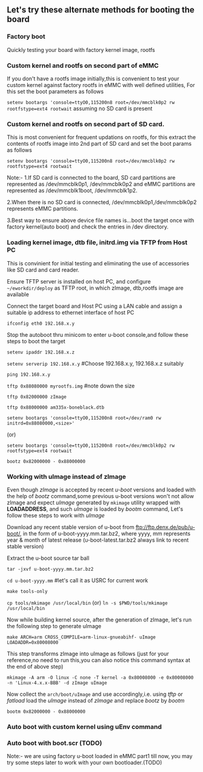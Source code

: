 ## Let's try these alternate methods for booting the board

### Factory boot

Quickly testing your board with factory kernel image, rootfs

### Custom kernel and rootfs on second part of eMMC

If you don't have a rootfs image initially,this is convenient to test your custom kernel against factory rootfs in eMMC with well defined utilities, For this set the boot parameters as follows

`setenv bootargs 'console=ttyO0,115200n8 root=/dev/mmcblk0p2 rw rootfstype=ext4 rootwait` assuming  no SD card is present

### Custom kernel and rootfs on second part of SD card.

This is most convenient for frequent updations on rootfs, for this extract the contents of rootfs image into 2nd part of SD card and set the boot params as follows

`setenv bootargs 'console=ttyO0,115200n8 root=/dev/mmcblk0p2 rw rootfstype=ext4 rootwait`

Note:- 1.If SD card is connected to the board, SD card partitions are represented as /dev/mmcblk0p1, /dev/mmcblk0p2 and eMMC partitions are represented as /dev/mmcblk1boot, /dev/mmcblk1p2.

2.When there is no SD card is connected, /dev/mmcblk0p1,/dev/mmcblk0p2 represents eMMC partitions.

3.Best way to ensure above device file names is...boot the target once with factory kernel(auto boot) and check the entries in /dev directory.

### Loading kernel image, dtb file, initrd.img via TFTP from Host PC

This is convinient for initial testing and eliminating the use of accessories like SD card and card reader.

Ensure TFTP server is installed on host PC, and configure `~/eworkdir/deploy` as TFTP root, in which zImage, dtb,rootfs image are available

Connect the target board and Host PC using a LAN cable and assign a suitable ip address to ethernet interface of host PC

`ifconfig eth0 192.168.x.y`

Stop the autoboot thru minicom to enter u-boot console,and follow these steps to boot the target

`setenv ipaddr 192.168.x.z`

`setenv serverip 192.168.x.y`    #Choose 192.168.x.y, 192.168.x.z suitably

`ping 192.168.x.y`

`tftp 0x88080000 myrootfs.img` #note down the size

`tftp 0x82000000 zImage`

`tftp 0x88000000 am335x-boneblack.dtb`

`setenv bootargs 'console=ttyO0,115200n8 root=/dev/ram0 rw initrd=0x88080000,<size>'`

(or)

`setenv bootargs 'console=ttyO0,115200n8 root=/dev/mmcblk0p2 rw rootfstype=ext4 rootwait`

`bootz 0x82000000 - 0x88000000`

### Working with uImage instead of zImage

Even though *zImage* is accepted by recent *u-boot* versions and loaded with the help of *bootz* command,some previous u-boot versions won't not allow zImage and expect *uImage* generated by `mkimage` utility wrapped with **LOADADDRESS**, and such *uImage* is loaded by *bootm* command, Let's follow these steps to work with *uImage*

Download any recent stable version of u-boot from ftp://ftp.denx.de/pub/u-boot/, in the form of u-boot-yyyy.mm.tar.bz2, where yyyy, mm represents year & month of latest release (u-boot-latest.tar.bz2 always link to recent stable version)

Extract the u-boot source tar ball

`tar -jxvf u-boot-yyyy.mm.tar.bz2`    

`cd u-boot-yyyy.mm`                                #let's call it as USRC for current work

`make tools-only`

`cp tools/mkimage /usr/local/bin` (or) `ln -s $PWD/tools/mkimage /usr/local/bin`

Now while building kernel source, after the generation of zImage, let's run the following step to generate uImage

`make ARCH=arm CROSS_COMPILE=arm-linux-gnueabihf- uImage LOADADDR=0x80008000`

This step transforms zImage into uImage as follows (just for your reference,no need to run this,you can also notice this command syntax at the end of above step)

`mkimage -A arm -O linux -C none -T kernel -a 0x80008000 -e 0x80008000 -n 'Linux-4.x.x-BBB' -d zImage uImage`

Now collect the `arch/boot/uImage` and use accordingly,i.e. using *tftp* or *fatload* load the *uImage* instead of *zImage* and replace *bootz* by *bootm*

`bootm 0x82000000 - 0x88000000`

### Auto boot with custom kernel using uEnv command

### Auto boot with boot.scr (TODO)

Note:- we are using factory u-boot loaded in eMMC part1 till now, you may try some steps later to work with your own bootloader.(TODO)
